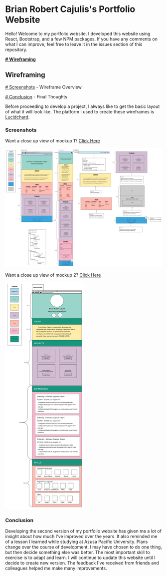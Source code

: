 # Brian Robert Cajulis's Portfolio Website
Hello! Welcome to my portfolio website.  I developed this website using React, Bootstrap, and a few NPM packages.  If you have any comments on what I can improve, feel free to leave it in the issues section of this repository.

[**# Wireframing**](#Wireframing)

## Wireframing

[# Screenshots](#screenshots) - Wireframe Overview

[# Conclusion](#conclusion) - Final Thoughts

Before proceeding to develop a project, I always like to get the basic layout of what it will look like.  The platform I used to create these wireframes is [Lucidchard](https://www.lucidchart.com/).

### Screenshots
Want a close up view of mockup 1? [Click Here](https://www.lucidchart.com/invitations/accept/ad592b7f-ea48-4cee-856f-f0fc1e30ecd3)

![Alt text](src/assets/screenshots/portfolio-mockup-1.png?raw=true "Portfolio Mockup 1")

Want a close up view of mockup 2? [Click Here](https://www.lucidchart.com/invitations/accept/8d9e6556-2c9a-411e-af50-3f944ca5c314)

<img src="src/assets/screenshots/portfolio-mockup-2.png" width="50%">

### Conclusion
Developing the second version of my portfolio website has given me a lot of insight about how much I've improved over the years.  It also reminded me of a lesson I learned while studying at Azusa Pacific University.  Plans change over the course of development.  I may have chosen to do one thing, but then decide something else was better.  The most important skill to exercise is to adapt and learn.  I will continue to update this website until I decide to create new version.  The feedback I've received from friends and colleagues helped me make many improvements.
